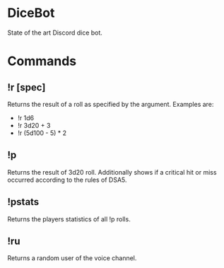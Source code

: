 # DiceBot
State of the art Discord dice bot. 

Commands
=

!r [spec]
-
Returns the result of a roll as specified by the argument. Examples are:
- !r 1d6
- !r 3d20 + 3
- !r (5d100 - 5) * 2

!p 
-
Returns the result of 3d20 roll. Additionally shows if a critical hit or miss occurred according to the rules of DSA5. 

!pstats
-
Returns the players statistics of all !p rolls. 

!ru
-
Returns a random user of the voice channel.